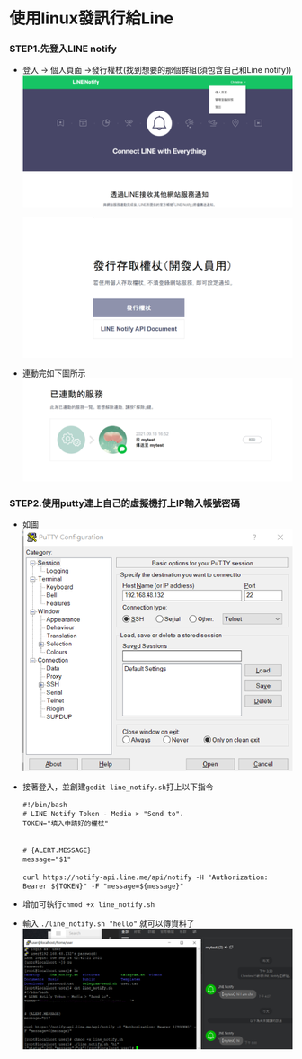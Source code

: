# 使用linux發訊行給Line
### STEP1.先登入LINE notify

* 登入 -> 個人頁面 ->發行權杖(找到想要的那個群組(須包含自己和Line notify))
    ![](picture/14.png)

    ![](picture/15.png)

* 連動完如下圖所示
    ![](picture/16.png)

### STEP2.使用putty連上自己的虛擬機打上IP輸入帳號密碼

* 如圖
    ![](picture/17.png)

* 接著登入，並創建`gedit line_notify.sh`打上以下指令
    ```
    #!/bin/bash
    # LINE Notify Token - Media > "Send to".
    TOKEN="填入申請好的權杖"


    # {ALERT.MESSAGE}
    message="$1"

    curl https://notify-api.line.me/api/notify -H "Authorization: Bearer ${TOKEN}" -F "message=${message}"

    ```
* 增加可執行`chmod +x line_notify.sh`
* 輸入 `./line_notify.sh "hello"` 就可以傳資料了 
    ![](picture/19.png)
